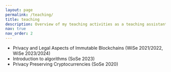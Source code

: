 ```yaml
---
layout: page
permalink: /teaching/
title: teaching
description: Overview of my teaching activities as a teaching assistant and lecturer.
nav: true
nav_order: 2
---
```

- Privacy and Legal Aspects of Immutable Blockchains (WiSe 2021/2022, WiSe 2023/2024)
- Introduction to algorithms (SoSe 2023)
- Privacy Preserving Cryptocurrencies (SoSe 2020)